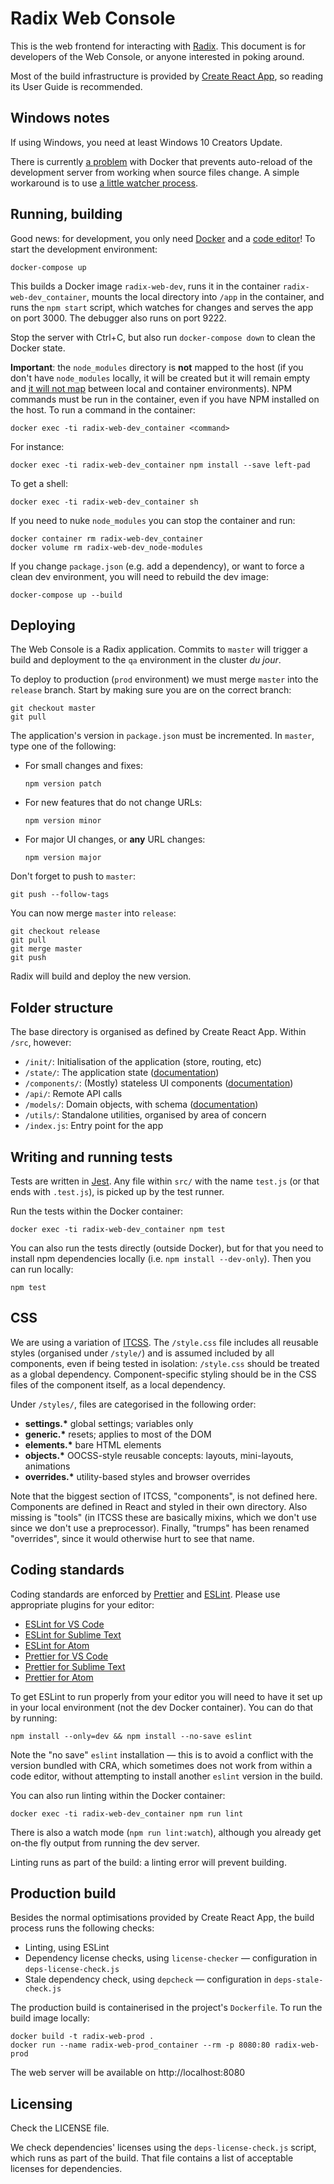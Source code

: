 # Radix Web Console

This is the web frontend for interacting with [Radix](https://www.radix.equinor.com). This document is for developers of the Web Console, or anyone interested in poking around.

Most of the build infrastructure is provided by [Create React App](https://github.com/facebook/create-react-app), so reading its User Guide is recommended.

## Windows notes

If using Windows, you need at least Windows 10 Creators Update.

There is currently [a problem](https://github.com/docker/for-win/issues/56) with Docker that prevents auto-reload of the development server from working when source files change. A simple workaround is to use [a little watcher process](https://github.com/FrodeHus/docker-windows-volume-watcher/releases).

## Running, building

Good news: for development, you only need [Docker](https://store.docker.com/search?type=edition&offering=community) and a [code editor](https://code.visualstudio.com/)! To start the development environment:

    docker-compose up

This builds a Docker image `radix-web-dev`, runs it in the container `radix-web-dev_container`, mounts the local directory into `/app` in the container, and runs the `npm start` script, which watches for changes and serves the app on port 3000. The debugger also runs on port 9222.

Stop the server with Ctrl+C, but also run `docker-compose down` to clean the Docker state.

**Important**: the `node_modules` directory is **not** mapped to the host (if you don't have `node_modules` locally, it will be created but it will remain empty and [it will not map](https://stackoverflow.com/questions/29181032/add-a-volume-to-docker-but-exclude-a-sub-folder) between local and container environments). NPM commands must be run in the container, even if you have NPM installed on the host. To run a command in the container:

    docker exec -ti radix-web-dev_container <command>

For instance:

    docker exec -ti radix-web-dev_container npm install --save left-pad

To get a shell:

    docker exec -ti radix-web-dev_container sh

If you need to nuke `node_modules` you can stop the container and run:

    docker container rm radix-web-dev_container
    docker volume rm radix-web-dev_node-modules

If you change `package.json` (e.g. add a dependency), or want to force a clean dev environment, you will need to rebuild the dev image:

    docker-compose up --build

## Deploying

The Web Console is a Radix application. Commits to `master` will trigger a build and deployment to the `qa` environment in the cluster _du jour_.

To deploy to production (`prod` environment) we must merge `master` into the `release` branch. Start by making sure you are on the correct branch:

    git checkout master
    git pull

The application's version in `package.json` must be incremented. In `master`, type one of the following:

- For small changes and fixes:

      npm version patch

- For new features that do not change URLs:

      npm version minor

- For major UI changes, or **any** URL changes:

      npm version major

Don't forget to push to `master`:

    git push --follow-tags

You can now merge `master` into `release`:

    git checkout release
    git pull
    git merge master
    git push

Radix will build and deploy the new version.

## Folder structure

The base directory is organised as defined by Create React App. Within `/src`, however:

- `/init/`: Initialisation of the application (store, routing, etc)
- `/state/`: The application state ([documentation](./src/state/README.md))
- `/components/`: (Mostly) stateless UI components ([documentation](./src/components/README.md))
- `/api/`: Remote API calls
- `/models/`: Domain objects, with schema ([documentation](./src/models/README.md))
- `/utils/`: Standalone utilities, organised by area of concern
- `/index.js`: Entry point for the app

## Writing and running tests

Tests are written in [Jest](https://facebook.github.io/jest/). Any file within `src/` with the name `test.js` (or that ends with `.test.js`), is picked up by the test runner.

Run the tests within the Docker container:

    docker exec -ti radix-web-dev_container npm test

You can also run the tests directly (outside Docker), but for that you need to install npm dependencies locally (i.e. `npm install --dev-only`). Then you can run locally:

    npm test

## CSS

We are using a variation of [ITCSS](https://www.creativebloq.com/web-design/manage-large-css-projects-itcss-101517528). The `/style.css` file includes all reusable styles (organised under `/style/`) and is assumed included by all components, even if being tested in isolation: `/style.css` should be treated as a global dependency. Component-specific styling should be in the CSS files of the component itself, as a local dependency.

Under `/styles/`, files are categorised in the following order:

- **settings.\*** global settings; variables only
- **generic.\*** resets; applies to most of the DOM
- **elements.\*** bare HTML elements
- **objects.\*** OOCSS-style reusable concepts: layouts, mini-layouts, animations
- **overrides.\*** utility-based styles and browser overrides

Note that the biggest section of ITCSS, "components", is not defined here. Components are defined in React and styled in their own directory. Also missing is "tools" (in ITCSS these are basically mixins, which we don't use since we don't use a preprocessor). Finally, "trumps" has been renamed "overrides", since it would otherwise hurt to see that name.

## Coding standards

Coding standards are enforced by [Prettier](https://prettier.io/) and [ESLint](https://eslint.org/). Please use appropriate plugins for your editor:

- [ESLint for VS Code](https://marketplace.visualstudio.com/items?itemName=dbaeumer.vscode-eslint)
- [ESLint for Sublime Text](https://github.com/SublimeLinter/SublimeLinter-eslint)
- [ESLint for Atom](https://atom.io/packages/linter-eslint)
- [Prettier for VS Code](https://marketplace.visualstudio.com/items?itemName=esbenp.prettier-vscode)
- [Prettier for Sublime Text](https://github.com/danreeves/sublime-prettier)
- [Prettier for Atom](https://atom.io/packages/prettier-atom)

To get ESLint to run properly from your editor you will need to have it set up in your local environment (not the dev Docker container). You can do that by running:

    npm install --only=dev && npm install --no-save eslint

Note the "no save" `eslint` installation — this is to avoid a conflict with the version bundled with CRA, which sometimes does not work from within a code editor, without attempting to install another `eslint` version in the build.

You can also run linting within the Docker container:

    docker exec -ti radix-web-dev_container npm run lint

There is also a watch mode (`npm run lint:watch`), although you already get on-the fly output from running the dev server.

Linting runs as part of the build: a linting error will prevent building.

## Production build

Besides the normal optimisations provided by Create React App, the build process runs the following checks:

- Linting, using ESLint
- Dependency license checks, using `license-checker` — configuration in `deps-license-check.js`
- Stale dependency check, using `depcheck` — configuration in `deps-stale-check.js`

The production build is containerised in the project's `Dockerfile`. To run the build image locally:

    docker build -t radix-web-prod .
    docker run --name radix-web-prod_container --rm -p 8080:80 radix-web-prod

The web server will be available on http://localhost:8080

## Licensing

Check the LICENSE file.

We check dependencies' licenses using the `deps-license-check.js` script, which runs as part of the build. That file contains a list of acceptable licenses for dependencies.
